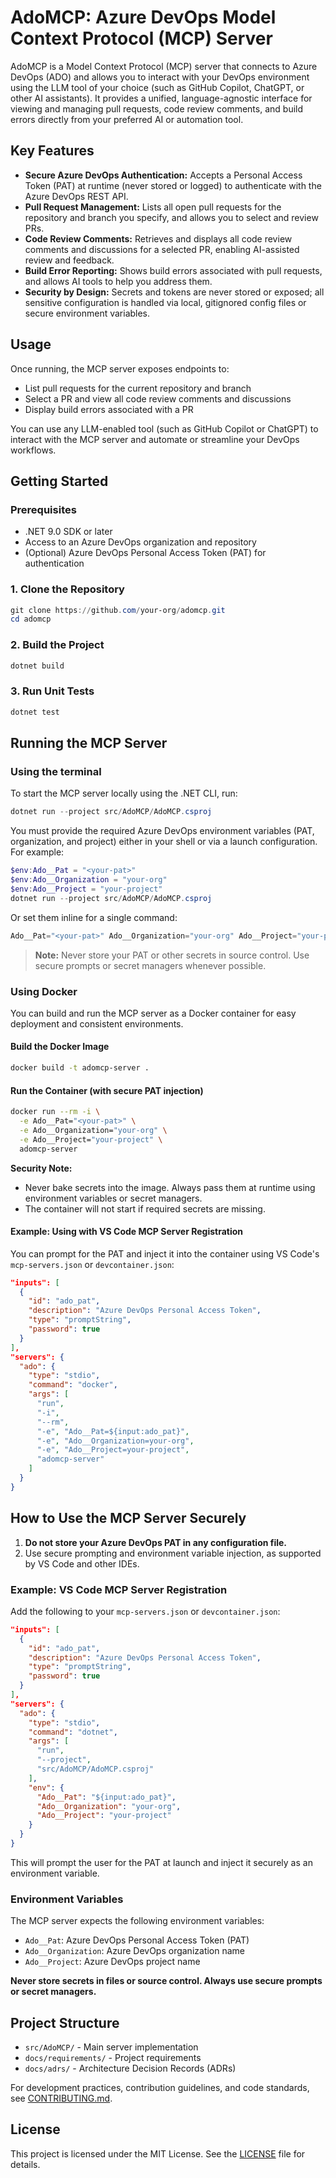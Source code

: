 
# AdoMCP: Azure DevOps Model Context Protocol (MCP) Server

AdoMCP is a Model Context Protocol (MCP) server that connects to Azure DevOps (ADO) and allows you to interact with your DevOps environment using the LLM tool of your choice (such as GitHub Copilot, ChatGPT, or other AI assistants). It provides a unified, language-agnostic interface for viewing and managing pull requests, code review comments, and build errors directly from your preferred AI or automation tool.

## Key Features

- **Secure Azure DevOps Authentication:** Accepts a Personal Access Token (PAT) at runtime (never stored or logged) to authenticate with the Azure DevOps REST API.
- **Pull Request Management:** Lists all open pull requests for the repository and branch you specify, and allows you to select and review PRs.
- **Code Review Comments:** Retrieves and displays all code review comments and discussions for a selected PR, enabling AI-assisted review and feedback.
- **Build Error Reporting:** Shows build errors associated with pull requests, and allows AI tools to help you address them.
- **Security by Design:** Secrets and tokens are never stored or exposed; all sensitive configuration is handled via local, gitignored config files or secure environment variables.

## Usage

Once running, the MCP server exposes endpoints to:
- List pull requests for the current repository and branch
- Select a PR and view all code review comments and discussions
- Display build errors associated with a PR

You can use any LLM-enabled tool (such as GitHub Copilot or ChatGPT) to interact with the MCP server and automate or streamline your DevOps workflows.

## Getting Started

### Prerequisites
- .NET 9.0 SDK or later
- Access to an Azure DevOps organization and repository
- (Optional) Azure DevOps Personal Access Token (PAT) for authentication

### 1. Clone the Repository
```powershell
git clone https://github.com/your-org/adomcp.git
cd adomcp
```

### 2. Build the Project
```powershell
dotnet build
```

### 3. Run Unit Tests
```powershell
dotnet test
```


## Running the MCP Server

### Using the terminal

To start the MCP server locally using the .NET CLI, run:

```powershell
dotnet run --project src/AdoMCP/AdoMCP.csproj
```

You must provide the required Azure DevOps environment variables (PAT, organization, and project) either in your shell or via a launch configuration. For example:

```powershell
$env:Ado__Pat = "<your-pat>"
$env:Ado__Organization = "your-org"
$env:Ado__Project = "your-project"
dotnet run --project src/AdoMCP/AdoMCP.csproj
```

Or set them inline for a single command:

```powershell
Ado__Pat="<your-pat>" Ado__Organization="your-org" Ado__Project="your-project" dotnet run --project src/AdoMCP/AdoMCP.csproj
```

> **Note:** Never store your PAT or other secrets in source control. Use secure prompts or secret managers whenever possible.

### Using Docker

You can build and run the MCP server as a Docker container for easy deployment and consistent environments.

#### Build the Docker Image
```sh
docker build -t adomcp-server .
```

#### Run the Container (with secure PAT injection)
```sh
docker run --rm -i \
  -e Ado__Pat="<your-pat>" \
  -e Ado__Organization="your-org" \
  -e Ado__Project="your-project" \
  adomcp-server
```

**Security Note:**
- Never bake secrets into the image. Always pass them at runtime using environment variables or secret managers.
- The container will not start if required secrets are missing.

#### Example: Using with VS Code MCP Server Registration

You can prompt for the PAT and inject it into the container using VS Code's `mcp-servers.json` or `devcontainer.json`:

```json
"inputs": [
  {
    "id": "ado_pat",
    "description": "Azure DevOps Personal Access Token",
    "type": "promptString",
    "password": true
  }
],
"servers": {
  "ado": {
    "type": "stdio",
    "command": "docker",
    "args": [
      "run",
      "-i",
      "--rm",
      "-e", "Ado__Pat=${input:ado_pat}",
      "-e", "Ado__Organization=your-org",
      "-e", "Ado__Project=your-project",
      "adomcp-server"
    ]
  }
}
```

## How to Use the MCP Server Securely

1. **Do not store your Azure DevOps PAT in any configuration file.**
2. Use secure prompting and environment variable injection, as supported by VS Code and other IDEs.

### Example: VS Code MCP Server Registration

Add the following to your `mcp-servers.json` or `devcontainer.json`:

```json
"inputs": [
  {
    "id": "ado_pat",
    "description": "Azure DevOps Personal Access Token",
    "type": "promptString",
    "password": true
  }
],
"servers": {
  "ado": {
    "type": "stdio",
    "command": "dotnet",
    "args": [
      "run",
      "--project",
      "src/AdoMCP/AdoMCP.csproj"
    ],
    "env": {
      "Ado__Pat": "${input:ado_pat}",
      "Ado__Organization": "your-org",
      "Ado__Project": "your-project"
    }
  }
}
```

This will prompt the user for the PAT at launch and inject it securely as an environment variable.

### Environment Variables

The MCP server expects the following environment variables:

- `Ado__Pat`: Azure DevOps Personal Access Token (PAT)
- `Ado__Organization`: Azure DevOps organization name
- `Ado__Project`: Azure DevOps project name

**Never store secrets in files or source control. Always use secure prompts or secret managers.**


## Project Structure
- `src/AdoMCP/` - Main server implementation
- `docs/requirements/` - Project requirements
- `docs/adrs/` - Architecture Decision Records (ADRs)

For development practices, contribution guidelines, and code standards, see [CONTRIBUTING.md](./CONTRIBUTING.md).

## License
This project is licensed under the MIT License. See the [LICENSE](./LICENSE) file for details.
